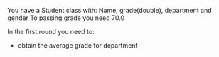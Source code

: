 You have a Student class with:
Name, grade(double), department and gender
To passing grade you need 70.0

In the first round you need to:
- obtain the average grade for department
